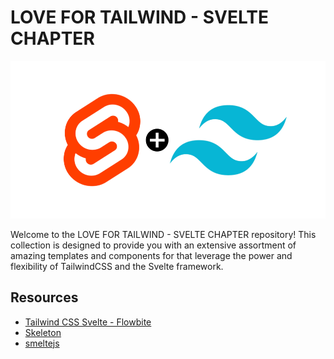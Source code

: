 # LOVE FOR TAILWIND - SVELTE CHAPTER

![TailwindCSS Logo](svelte-tailwind.png)

Welcome to the LOVE FOR TAILWIND - SVELTE CHAPTER repository! This collection is designed to provide you with an extensive assortment of amazing templates and components for that leverage the power and flexibility of TailwindCSS and the Svelte framework.

## Resources

- [Tailwind CSS Svelte - Flowbite](https://flowbite-svelte.com/)
- [Skeleton](https://www.skeleton.dev/)
- [smeltejs](https://smeltejs.com/)
